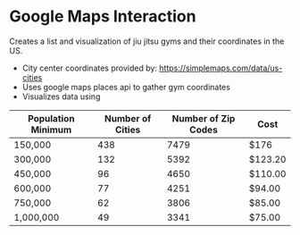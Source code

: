 # Google Maps Interaction

Creates a list and visualization of jiu jitsu gyms and their coordinates in the US.
- City center coordinates provided by: https://simplemaps.com/data/us-cities
- Uses google maps places api to gather gym coordinates
- Visualizes data using 




| Population Minimum | Number of Cities | Number of Zip Codes | Cost
|--------------------|------------------|---------------------| -------
| 150,000            | 438              | 7479                | $176
| 300,000            | 132              | 5392                | $123.20
| 450,000            | 96               | 4650                | $110.00
| 600,000            | 77               | 4251                | $94.00
| 750,000            | 62               | 3806                | $85.00
| 1,000,000          | 49               | 3341                | $75.00
